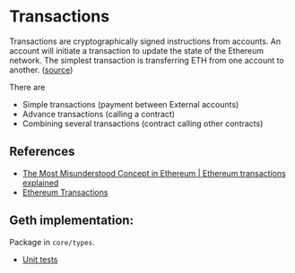 # Transactions

Transactions are cryptographically signed instructions from accounts. An account will initiate a transaction to update the state of the Ethereum network. The simplest transaction is transferring ETH from one account to another. ([source](https://ethereum.org/en/developers/docs/transactions/))

There are 

* Simple transactions (payment between External accounts)
* Advance transactions (calling a contract)
* Combining several transactions (contract calling other contracts)

## References

* [The Most Misunderstood Concept in Ethereum | Ethereum transactions explained](https://www.youtube.com/watch?v=2EhKeQHFeTs)
* [Ethereum Transactions](https://www.youtube.com/watch?v=2QHGPH88WAI)

## Geth implementation:

Package in `core/types`.

* [Unit tests](https://github.com/ethereum/go-ethereum/blob/master/core/types/transaction_test.go)